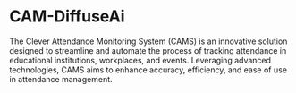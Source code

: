 # CAM-DiffuseAi
The Clever Attendance Monitoring System (CAMS) is an innovative solution designed to streamline and automate the process of tracking attendance in educational institutions, workplaces, and events. Leveraging advanced technologies, CAMS aims to enhance accuracy, efficiency, and ease of use in attendance management.
